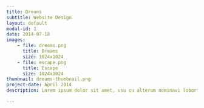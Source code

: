 ```yaml
---
title: Dreams
subtitle: Website Design
layout: default
modal-id: 1
date: 2014-07-18
images: 
    - file: dreams.png
      title: Dreams
      size: 1024x1024
    - file: escape.png
      title: Escape
      size: 1024x1024
thumbnail: dreams-thumbnail.png
project-date: April 2014
description: Lorem ipsum dolor sit amet, usu cu alterum nominavi lobortis. At duo novum diceret. Tantas apeirian vix et, usu sanctus postulant inciderint ut, populo diceret necessitatibus in vim. Cu eum dicam feugiat noluisse.

---
```

